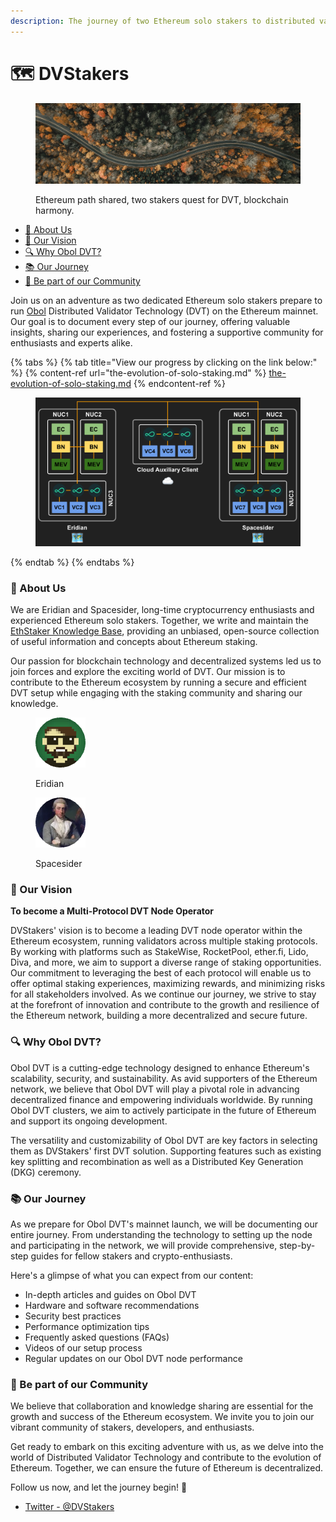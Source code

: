 ```yaml
---
description: The journey of two Ethereum solo stakers to distributed validator staking.
---
```


# 🗺 DVStakers

<figure><img src=".gitbook/assets/Road.jpg" alt="Image of a road"><figcaption><p>Ethereum path shared, two stakers quest for DVT, blockchain harmony.</p></figcaption></figure>

* [🚀 About Us](./#about-us)
* [🎯 Our Vision](./#our-vision)
* [🔍 Why Obol DVT?](./#why-obol-dvt)
* [📚 Our Journey](./#our-journey)
* [💬 Be part of our Community](./#be-part-of-our-community)

Join us on an adventure as two dedicated Ethereum solo stakers prepare to run [Obol](https://obol.tech/) Distributed Validator Technology (DVT) on the Ethereum mainnet. Our goal is to document every step of our journey, offering valuable insights, sharing our experiences, and fostering a supportive community for enthusiasts and experts alike.

{% tabs %}
{% tab title="View our progress by clicking on the link below:" %}
{% content-ref url="the-evolution-of-solo-staking.md" %}
[the-evolution-of-solo-staking.md](the-evolution-of-solo-staking.md)
{% endcontent-ref %}

<figure><img src=".gitbook/assets/image (7).png" alt=""><figcaption></figcaption></figure>
{% endtab %}
{% endtabs %}

### 🚀 About Us

We are Eridian and Spacesider, long-time cryptocurrency enthusiasts and experienced Ethereum solo stakers. Together, we write and maintain the [EthStaker Knowledge Base](https://ethstaker.gitbook.io/ethstaker-knowledge-base/), providing an unbiased, open-source collection of useful information and concepts about Ethereum staking.

Our passion for blockchain technology and decentralized systems led us to join forces and explore the exciting world of DVT. Our mission is to contribute to the Ethereum ecosystem by running a secure and efficient DVT setup while engaging with the staking community and sharing our knowledge.

<div>

<figure><img src=".gitbook/assets/Eridian.png" alt="Eridian"><figcaption><p>Eridian</p></figcaption></figure>

 

<figure><img src=".gitbook/assets/Spacesider.png" alt="Spacesider"><figcaption><p>Spacesider</p></figcaption></figure>

</div>

### 🎯 Our Vision

**To become a Multi-Protocol DVT Node Operator**

DVStakers' vision is to become a leading DVT node operator within the Ethereum ecosystem, running validators across multiple staking protocols. By working with platforms such as StakeWise, RocketPool, ether.fi, Lido, Diva, and more, we aim to support a diverse range of staking opportunities. Our commitment to leveraging the best of each protocol will enable us to offer optimal staking experiences, maximizing rewards, and minimizing risks for all stakeholders involved. As we continue our journey, we strive to stay at the forefront of innovation and contribute to the growth and resilience of the Ethereum network, building a more decentralized and secure future.

### 🔍 Why Obol DVT?

Obol DVT is a cutting-edge technology designed to enhance Ethereum's scalability, security, and sustainability. As avid supporters of the Ethereum network, we believe that Obol DVT will play a pivotal role in advancing decentralized finance and empowering individuals worldwide. By running Obol DVT clusters, we aim to actively participate in the future of Ethereum and support its ongoing development.

The versatility and customizability of Obol DVT are key factors in selecting them as DVStakers' first DVT solution. Supporting features such as existing key splitting and recombination as well as a Distributed Key Generation (DKG) ceremony.

### 📚 Our Journey

As we prepare for Obol DVT's mainnet launch, we will be documenting our entire journey. From understanding the technology to setting up the node and participating in the network, we will provide comprehensive, step-by-step guides for fellow stakers and crypto-enthusiasts.

Here's a glimpse of what you can expect from our content:

* In-depth articles and guides on Obol DVT
* Hardware and software recommendations
* Security best practices
* Performance optimization tips
* Frequently asked questions (FAQs)
* Videos of our setup process
* Regular updates on our Obol DVT node performance

### 💬 Be part of our Community

We believe that collaboration and knowledge sharing are essential for the growth and success of the Ethereum ecosystem. We invite you to join our vibrant community of stakers, developers, and enthusiasts.

Get ready to embark on this exciting adventure with us, as we delve into the world of Distributed Validator Technology and contribute to the evolution of Ethereum. Together, we can ensure the future of Ethereum is decentralized.

Follow us now, and let the journey begin! 🌟

* [Twitter - @DVStakers](https://twitter.com/DVStakers)
